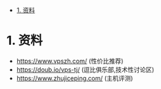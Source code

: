 
<!-- TOC -->

- [1. 资料](#1-资料)

<!-- /TOC -->



<a id="markdown-1-资料" name="1-资料"></a>
# 1. 资料
* https://www.vpszh.com/ (性价比推荐)
* https://doub.io/vps-tj/ (逗比俱乐部,技术性讨论区)
* https://www.zhujiceping.com/ (主机评测)

